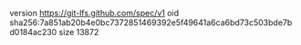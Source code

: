 version https://git-lfs.github.com/spec/v1
oid sha256:7a851ab20b4e0bc7372851469392e5f49641a6ca6bd73c503bde7bd0184ac230
size 13872
